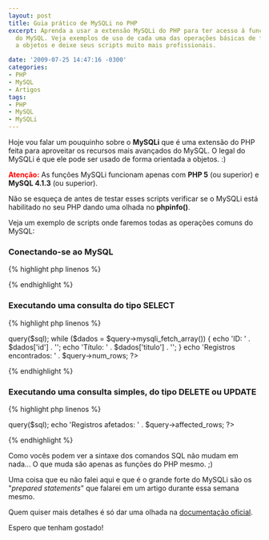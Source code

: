 ```yaml
---
layout: post
title: Guia prático de MySQLi no PHP
excerpt: Aprenda a usar a extensão MySQLi do PHP para ter acesso á funções avançadas
  do MySQL. Veja exemplos de uso de cada uma das operações básicas de fomra orientada
  a objetos e deixe seus scripts muito mais profissionais.

date: '2009-07-25 14:47:16 -0300'
categories:
- PHP
- MySQL
- Artigos
tags:
- PHP
- MySQL
- MySQLi
---
```

Hoje vou falar um pouquinho sobre o <strong>MySQLi</strong> que é uma extensão do PHP feita para aproveitar os recursos mais avançados do MySQL. O legal do MySQLi é que ele pode ser usado de forma orientada a objetos. :)

<strong style="color: red">Atenção:</strong> As funções MySQLi funcionam apenas com <strong>PHP 5</strong> (ou superior) e <strong>MySQL 4.1.3</strong> (ou superior).

Não se esqueça de antes de testar esses scripts verificar se o MySQLi está habilitado no seu PHP dando uma olhada no <strong>phpinfo()</strong>.

Veja um exemplo de scripts onde faremos todas as operações comuns do MySQL:

<h3>Conectando-se ao MySQL</h3>

{% highlight php linenos %}
<?php

$servidor = 'localhost';
$usuario = 'root';
$senha = '';
$banco = 'mydb';

// Conecta-se ao banco de dados MySQL
$mysqli = new mysqli($servidor, $usuario, $senha, $banco);

// Caso algo tenha dado errado, exibe uma mensagem de erro
if (mysqli_connect_errno()) trigger_error(mysqli_connect_error());

?>
{% endhighlight %}



<h3>Executando uma consulta do tipo SELECT</h3>

{% highlight php linenos %}
<?php

// Aqui você se conecta ao banco
$mysqli = new mysqli('localhost', 'root', '', 'mydb');

// Executa uma consulta que pega cinco notícias
$sql = "SELECT `id`, `titulo` FROM `noticias` LIMIT 5";
$query = $mysqli->query($sql);
while ($dados = $query->mysqli_fetch_array()) {
	echo 'ID: ' . $dados['id'] . '';
	echo 'Título: ' . $dados['titulo'] . '';
}
echo 'Registros encontrados: ' . $query->num_rows;

?>
{% endhighlight %}



<h3>Executando uma consulta simples, do tipo DELETE ou UPDATE</h3>

{% highlight php linenos %}
<?php

// Aqui você se conecta ao banco
$mysqli = new mysqli('localhost', 'root', '', 'mydb');

// Executa uma consulta que deleta uma notícia
$sql = "DELETE FROM FROM `noticias` WHERE `id` = 2";
$query = $mysqli->query($sql);
echo 'Registros afetados: ' . $query->affected_rows;

?>
{% endhighlight %}

Como vocês podem ver a sintaxe dos comandos SQL não mudam em nada... O que muda são apenas as funções do PHP mesmo. ;)

Uma coisa que eu não falei aqui e que é o grande forte do MySQLi são os "<em>prepared statements</em>" que falarei em um artigo durante essa semana mesmo.

Quem quiser mais detalhes é só dar uma olhada na [documentação oficial](http://br2.php.net/manual/pt_BR/book.mysqli.php).

Espero que tenham gostado!

